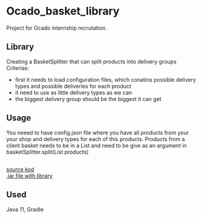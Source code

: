 # Ocado_basket_library
Project for Ocado internship recrutation.

## Library
Creating a BasketSplitter that can split products into delivery groups
Criterias:
- first it needs to load configuration files, which conatins possible delivery types and possible deliveries for each product
- it need to use as little delivery types as we can
- the biggest delivery group should be the biggest it can get

## Usage
You neeed to have config.json file where you have all products from your your shop and delivery types for each of this products. Products from a client basket needs to be in a List<String> and need to be give as an argument in basketSplitter.split(List<String> products)

##
[source kod](https://github.com/mhytrek/Ocado_basket_library/tree/main/Basket_library) \
[.jar file with library](https://github.com/mhytrek/Ocado_basket_library/releases/tag/v1.0.0)

## Used
Java 11, Gradle



